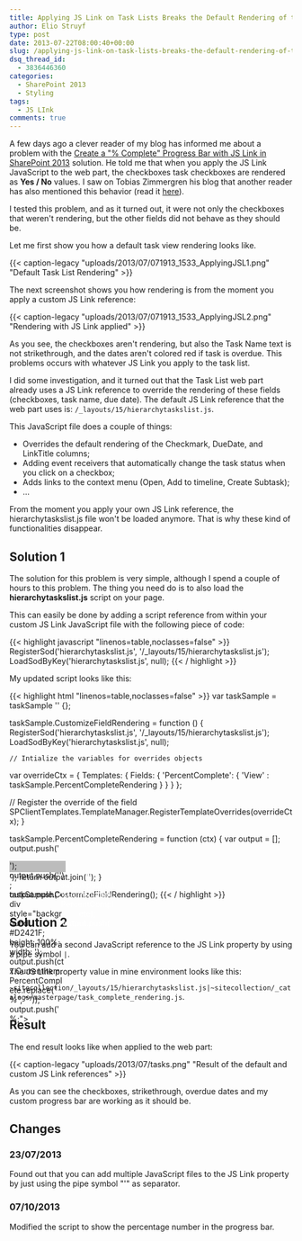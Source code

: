 ```yaml
---
title: Applying JS Link on Task Lists Breaks the Default Rendering of the Checkboxes
author: Elio Struyf
type: post
date: 2013-07-22T08:00:40+00:00
slug: /applying-js-link-on-task-lists-breaks-the-default-rendering-of-the-checkboxes/
dsq_thread_id:
  - 3836446360
categories:
  - SharePoint 2013
  - Styling
tags:
  - JS LInk
comments: true
---
```


A few days ago a clever reader of my blog has informed me about a problem with the [Create a "% Complete" Progress Bar with JS Link in SharePoint 2013](https://www.eliostruyf.com/create-a-task-progress-bar-with-js-link-in-sharepoint-2013/) solution. He told me that when you apply the JS Link JavaScript to the web part, the checkboxes task checkboxes are rendered as **Yes / No** values. I saw on Tobias Zimmergren his blog that another reader has also mentioned this behavior (read it [here](http://zimmergren.net/technical/sp-2013-using-the-spfield-jslink-property-to-change-the-way-your-field-is-rendered-in-sharepoint-2013)).

I tested this problem, and as it turned out, it were not only the checkboxes that weren't rendering, but the other fields did not behave as they should be.

Let me first show you how a default task view rendering looks like.

{{< caption-legacy "uploads/2013/07/071913_1533_ApplyingJSL1.png" "Default Task List Rendering" >}}

The next screenshot shows you how rendering is from the moment you apply a custom JS Link reference:

{{< caption-legacy "uploads/2013/07/071913_1533_ApplyingJSL2.png" "Rendering with JS Link applied" >}}

As you see, the checkboxes aren't rendering, but also the Task Name text is not strikethrough, and the dates aren't colored red if task is overdue. This problems occurs with whatever JS Link you apply to the task list.

I did some investigation, and it turned out that the Task List web part already uses a JS Link reference to override the rendering of these fields (checkboxes, task name, due date). The default JS Link reference that the web part uses is: `/_layouts/15/hierarchytaskslist.js`.

This JavaScript file does a couple of things:

*   Overrides the default rendering of the Checkmark, DueDate, and LinkTitle columns;
*   Adding event receivers that automatically change the task status when you click on a checkbox;
*   Adds links to the context menu (Open, Add to timeline, Create Subtask);
*   ...

From the moment you apply your own JS Link reference, the hierarchytaskslist.js file won't be loaded anymore. That is why these kind of functionalities disappear.

## Solution 1

The solution for this problem is very simple, although I spend a couple of hours to this problem. The thing you need do is to also load the **hierarchytaskslist.js** script on your page.

This can easily be done by adding a script reference from within your custom JS Link JavaScript file with the following piece of code:

{{< highlight javascript "linenos=table,noclasses=false" >}}
RegisterSod('hierarchytaskslist.js', '/_layouts/15/hierarchytaskslist.js');
LoadSodByKey('hierarchytaskslist.js', null);
{{< / highlight >}}

My updated script looks like this:

{{< highlight html "linenos=table,noclasses=false" >}}
var taskSample = taskSample '' {};

taskSample.CustomizeFieldRendering = function () {
  RegisterSod('hierarchytaskslist.js', '/_layouts/15/hierarchytaskslist.js');
  LoadSodByKey('hierarchytaskslist.js', null);

    // Intialize the variables for overrides objects
  var overrideCtx = {
    Templates: {
      Fields: {
        'PercentComplete': { 
          'View' : taskSample.PercentCompleteRendering
        }
      }
    }
  };

  // Register the override of the field
  SPClientTemplates.TemplateManager.RegisterTemplateOverrides(overrideCtx);
}

taskSample.PercentCompleteRendering = function (ctx) {
  var output = [];
  output.push('<div style="background: #BCBCBC; display:block; height: 20px; width: 100px;">');
  output.push('<span style="color: #fff; position:absolute; text-align: center; width: 100px;">');
  output.push(ctx.CurrentItem.PercentComplete);
  output.push('</span>');
  output.push('<div style="background: #D2421F; height: 100%; width: ');
  output.push(ctx.CurrentItem.PercentComplete.replace(" %", ""));
  output.push('%;"></div></div>');
  return output.join('');
}

taskSample.CustomizeFieldRendering();
{{< / highlight >}}


## Solution 2

You can add a second JavaScript reference to the JS Link property by using a pipe symbol `|`.

The JS Link property value in mine environment looks like this: 

`~sitecollection/_layouts/15/hierarchytaskslist.js|~sitecollection/_catalogs/masterpage/task_complete_rendering.js`.

## Result

The end result looks like when applied to the web part:

{{< caption-legacy "uploads/2013/07/tasks.png" "Result of the default and custom JS Link references" >}}

As you can see the checkboxes, strikethrough, overdue dates and my custom progress bar are working as it should be.

## Changes

### 23/07/2013

Found out that you can add multiple JavaScript files to the JS Link property by just using the pipe symbol "'" as separator.

### 07/10/2013

Modified the script to show the percentage number in the progress bar.